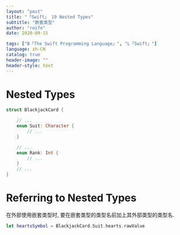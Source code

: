 ```yaml
---
layout: "post"
title: "「Swift」 19 Nested Types"
subtitle: "嵌套类型"
author: "roife"
date: 2020-09-15

tags: ["B「The Swift Programming Language」", "L「Swift」"]
language: zh-CN
catalog: true
header-image: ""
header-style: text
---
```


# Nested Types

```swift
struct BlackjackCard {

    // ...
    enum Suit: Character {
        // ...
    }

    // ...
    enum Rank: Int {
        // ...
    }
    // ...
}
```

# Referring to Nested Types

在外部使用嵌套类型时, 要在嵌套类型的类型名前加上其外部类型的类型名.

```swift
let heartsSymbol = BlackjackCard.Suit.hearts.rawValue
```
